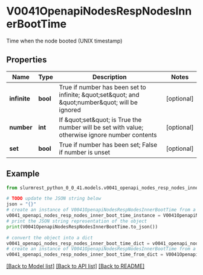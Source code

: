 # V0041OpenapiNodesRespNodesInnerBootTime

Time when the node booted (UNIX timestamp)

## Properties

Name | Type | Description | Notes
------------ | ------------- | ------------- | -------------
**infinite** | **bool** | True if number has been set to infinite; \&quot;set\&quot; and \&quot;number\&quot; will be ignored | [optional] 
**number** | **int** | If \&quot;set\&quot; is True the number will be set with value; otherwise ignore number contents | [optional] 
**set** | **bool** | True if number has been set; False if number is unset | [optional] 

## Example

```python
from slurmrest_python_0_0_41.models.v0041_openapi_nodes_resp_nodes_inner_boot_time import V0041OpenapiNodesRespNodesInnerBootTime

# TODO update the JSON string below
json = "{}"
# create an instance of V0041OpenapiNodesRespNodesInnerBootTime from a JSON string
v0041_openapi_nodes_resp_nodes_inner_boot_time_instance = V0041OpenapiNodesRespNodesInnerBootTime.from_json(json)
# print the JSON string representation of the object
print(V0041OpenapiNodesRespNodesInnerBootTime.to_json())

# convert the object into a dict
v0041_openapi_nodes_resp_nodes_inner_boot_time_dict = v0041_openapi_nodes_resp_nodes_inner_boot_time_instance.to_dict()
# create an instance of V0041OpenapiNodesRespNodesInnerBootTime from a dict
v0041_openapi_nodes_resp_nodes_inner_boot_time_from_dict = V0041OpenapiNodesRespNodesInnerBootTime.from_dict(v0041_openapi_nodes_resp_nodes_inner_boot_time_dict)
```
[[Back to Model list]](../README.md#documentation-for-models) [[Back to API list]](../README.md#documentation-for-api-endpoints) [[Back to README]](../README.md)


